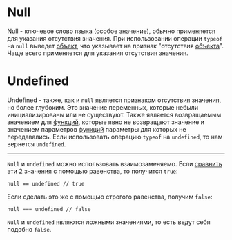 # Null
Null - ключевое слово языка (особое значение), обычно применяется для указания отсутствия значения. При использовании операции `typeof` на `null` выведет [объект](Объекты), что указывает на признак "отсутствия [объекта](Объекты)". Чаще всего применяется для указания отсутствия значения.

# Undefined
Undefined - также, как и `null` является признаком отсутствия значения, но более глубоким. Это значение переменных, которые небыли инициализированы или не существуют. Также является возвращаемым значением для [функций](Функции.md), которые явно не возвращают значение и значением параметров [функций](Функции.md) параметры для которых не передавались. Если использовать операцию `typeof` на `undefined`, то нам вернется `undefined`.

---
`Null` и `undefined` можно использовать взаимозаменяемо. Если [сравнить](Сравнения) эти 2 значения с помощью равенства, то получится `true`:
```
null == undefined // true
```

Если сделать это же с помощью строгого равенства, получим `false`:
```
null === undefined // false
```

`Null` и `undefined` являются ложными значениями, то есть ведут себя подобно `false`.